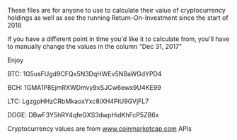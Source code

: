 These files are for anyone to use to calculate their value of cryptocurrency holdings as well as see the running Return-On-Investment since the start of 2018

If you have a different point in time you'd like it to calculate from, you'll have to manually change the values in the column "Dec 31, 2017"

Enjoy

BTC:  1G5usFUgd9CFQx5N3DqHWEv5NBaWGdYPD4

BCH:  1GMA1P8EjmRXWDmvy9xSJCw6ewx9U4KE99

LTC:  LgzgpHHzCRbMkaoxYxc8iXH4PiU9GVjFL7

DOGE:  DBwF3Y5hRY4qfeGXS3dwpHidKhFcP5ZB6x


Cryptocurrency values are from www.coinmarketcap.com APIs
